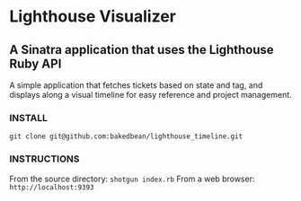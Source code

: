Lighthouse Visualizer
====================

A Sinatra application that uses the Lighthouse Ruby API
-------------------------------------------------------

A simple application that fetches tickets based on state and tag, and displays along a visual timeline for easy reference and project management.

### INSTALL
`git clone git@github.com:bakedbean/lighthouse_timeline.git`

### INSTRUCTIONS

From the source directory: `shotgun index.rb`
From a web browser: `http://localhost:9393`
